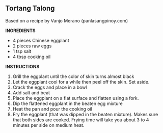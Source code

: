 ## Tortang Talong

Based on a recipe by Vanjo Merano (panlasangpinoy.com)

**INGREDIENTS**

- 4 pieces Chinese eggplant
- 2 pieces raw eggs
- 1 tsp salt
- 4 tbsp cooking oil

**INSTRUCTIONS**

1. Grill the eggplant until the color of skin turns almost black
1. Let the eggplant cool for a while then peel off the skin. Set aside.
1. Crack the eggs and place in a bowl
1. Add salt and beat
1. Place the eggplant on a flat surface and flatten using a fork.
1. Dip the flattened eggplant in the beaten egg mixture
1. Heat the pan and pour the cooking oil
1. Fry the eggplant (that was dipped in the beaten mixture). Makes sure that both sides are cooked. Frying time will take you about 3 to 4 minutes per side on medium heat.


